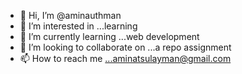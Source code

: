 - 👋 Hi, I’m @aminauthman
- 👀 I’m interested in ...learning
- 🌱 I’m currently learning ...web development
- 💞️ I’m looking to collaborate on ...a repo assignment
- 📫 How to reach me ...aminatsulayman@gmail.com

<!---
aminauthman/aminauthman is a ✨ special ✨ repository because its `README.md` (this file) appears on your GitHub profile.
You can click the Preview link to take a look at your changes.
--->
